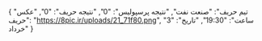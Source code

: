 {
  "تیم حریف": "صنعت نفت",
  "نتیجه پرسپولیس": "0",
  "نتیجه حریف": "0",
  "عکس حریف": "https://8pic.ir/uploads/21_71f80.png",
  "ساعت": "19:30",
  "تاریخ": "3 خرداد"
}
